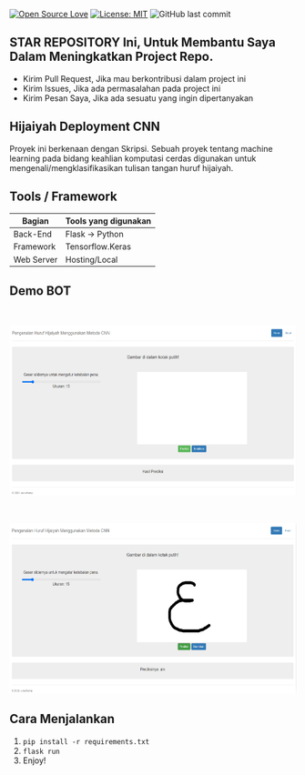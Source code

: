 [![Open Source Love](https://badges.frapsoft.com/os/v1/open-source.svg?style=flat)](https://github.com/ellerbrock/open-source-badges/)
[![License: MIT](https://img.shields.io/badge/License-MIT-green.svg)](https://opensource.org/licenses/MIT)
![GitHub last commit](https://img.shields.io/github/last-commit/sunuilhamp/Hijaiyah-Deployment-CNN)

## STAR REPOSITORY Ini, Untuk Membantu Saya Dalam Meningkatkan Project Repo.
- Kirim Pull Request, Jika mau berkontribusi dalam project ini
- Kirim Issues, Jika ada permasalahan pada project ini
- Kirim Pesan Saya, Jika ada sesuatu yang ingin dipertanyakan

## Hijaiyah Deployment CNN
Proyek ini berkenaan dengan Skripsi. Sebuah proyek tentang machine learning pada bidang keahlian komputasi cerdas digunakan untuk mengenali/mengklasifikasikan tulisan tangan huruf hijaiyah.

## Tools / Framework
| Bagian | Tools yang digunakan |
| --- | --- |
| Back-End | Flask -> Python |
| Framework | Tensorflow.Keras |
| Web Server | Hosting/Local |

## Demo BOT

<br>
<p align="center">
        <img src="/images/demo1.png" width="960" height="300">
</p>

<br>
<p align="center">
        <img src="/images/demo2.png" width="960%" height="300">
</p>


## Cara Menjalankan
1. ```pip install -r requirements.txt```
2. ```flask run```
3. Enjoy!